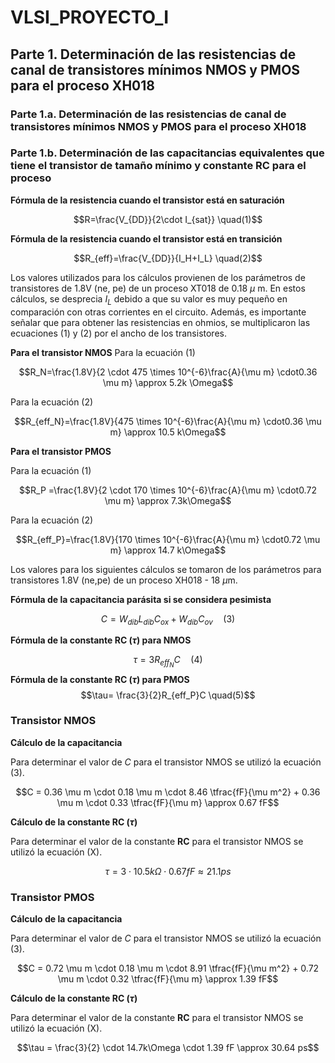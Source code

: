 # VLSI_PROYECTO_I

## Parte 1. Determinación de las resistencias de canal de transistores mínimos NMOS y PMOS para el proceso XH018

### Parte 1.a. Determinación de las resistencias de canal de transistores mínimos NMOS y PMOS para el proceso XH018


### Parte 1.b. Determinación de las capacitancias equivalentes que tiene el transistor de tamaño mínimo y constante RC para el proceso

**Fórmula de la resistencia cuando el transistor está en saturación**

$$R=\frac{V_{DD}}{2\cdot I_{sat}} \quad(1)$$

**Fórmula de la resistencia cuando el transistor está en transición**

$$R_{eff}=\frac{V_{DD}}{I_H+I_L} \quad(2)$$

Los valores utilizados para los cálculos provienen de los parámetros de transistores de 1.8V (ne, pe) de un proceso XT018 de 0.18 $\mu$ m. En estos cálculos, se desprecia $I_L$​ debido a que su valor es muy pequeño en comparación con otras corrientes en el circuito. Además, es importante señalar que para obtener las resistencias en ohmios, se multiplicaron las ecuaciones (1) y (2) por el ancho de los transistores.

**Para el transistor NMOS**
Para la ecuación (1)

$$R_N=\frac{1.8V}{2 \cdot 475 \times 10^{-6}\frac{A}{\mu m} \cdot0.36 \mu m} \approx 5.2k \Omega$$

Para la ecuación (2)

$$R_{eff_N}=\frac{1.8V}{475 \times 10^{-6}\frac{A}{\mu m} \cdot0.36 \mu m} \approx 10.5 k\Omega$$

**Para el transistor PMOS**

Para la ecuación (1)

$$R_P =\frac{1.8V}{2 \cdot 170 \times 10^{-6}\frac{A}{\mu m} \cdot0.72 \mu m} \approx 7.3k\Omega$$

Para la ecuación (2)

$$R_{eff_P}=\frac{1.8V}{170 \times 10^{-6}\frac{A}{\mu m} \cdot0.72 \mu m} \approx 14.7 k\Omega$$

Los valores para los siguientes cálculos se tomaron de los parámetros para transistores 1.8V (ne,pe) de un proceso XH018 - 18 $\mu$m.

**Fórmula de la capacitancia parásita si se considera pesimista**

$$C = W_{dib}L_{dib}C_{ox}+W_{dib}C_{ov} \quad(3)$$

**Fórmula de la constante RC ($\tau$) para NMOS**

$$\tau= 3R_{eff_N}C \quad(4)$$
**Fórmula de la constante RC ($\tau$) para PMOS**
$$\tau= \frac{3}{2}R_{eff_P}C \quad(5)$$


### Transistor NMOS

**Cálculo de la capacitancia**

Para determinar el valor de $C$ para el transistor NMOS se utilizó la ecuación (3).

$$C = 0.36 \mu m \cdot 0.18 \mu m \cdot 8.46 \tfrac{fF}{\mu m^2} + 0.36 \mu m \cdot 0.33 \tfrac{fF}{\mu m} \approx 0.67 fF$$

**Cálculo de la constante RC ($\tau$)**

Para determinar el valor de la constante **RC** para el transistor NMOS se utilizó la ecuación (X).

$$\tau = 3 \cdot 10.5k \Omega \cdot 0.67 fF \approx  21.1 ps$$

### Transistor PMOS

**Cálculo de la capacitancia**

Para determinar el valor de $C$ para el transistor NMOS se utilizó la ecuación (3).

$$C = 0.72 \mu m \cdot 0.18 \mu m \cdot 8.91 \tfrac{fF}{\mu m^2} + 0.72 \mu m \cdot 0.32 \tfrac{fF}{\mu m} \approx 1.39 fF$$

**Cálculo de la constante RC ($\tau$)**

Para determinar el valor de la constante **RC** para el transistor NMOS se utilizó la ecuación (X).

$$\tau = \frac{3}{2} \cdot 14.7k\Omega \cdot 1.39 fF \approx  30.64 ps$$
